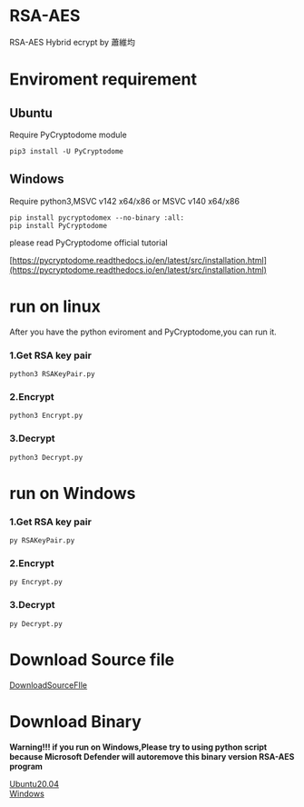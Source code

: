 # RSA-AES
RSA-AES Hybrid ecrypt by 蕭維均

# Enviroment requirement

## Ubuntu
Require PyCryptodome module
```
pip3 install -U PyCryptodome
```

## Windows

Require python3,MSVC v142 x64/x86 or MSVC v140 x64/x86

```
pip install pycryptodomex --no-binary :all:
pip install PyCryptodome
```

please read PyCryptodome official tutorial

[https://pycryptodome.readthedocs.io/en/latest/src/installation.html](https://pycryptodome.readthedocs.io/en/latest/src/installation.html)

# run on linux

After you have the python eviroment and PyCryptodome,you can run it.

### 1.Get RSA key pair

```
python3 RSAKeyPair.py
```

### 2.Encrypt

```
python3 Encrypt.py
```

### 3.Decrypt

```
python3 Decrypt.py
```

# run on Windows

### 1.Get RSA key pair

```
py RSAKeyPair.py
```

### 2.Encrypt

```
py Encrypt.py
```

### 3.Decrypt

```
py Decrypt.py
```


# Download Source file

[DownloadSourceFIle](https://github.com/AlexTrinityBlock/RSA-AES/archive/refs/heads/master.zip)

# Download Binary

**Warning!!! if you run on Windows,Please try to using python script because Microsoft Defender will autoremove this binary version RSA-AES program**

[Ubuntu20.04](https://github.com/AlexTrinityBlock/RSA-AES/raw/master/Executable/Ubuntu20.04.zip)  
[Windows](https://github.com/AlexTrinityBlock/RSA-AES/raw/master/Executable/Windows_64bit.zip)
